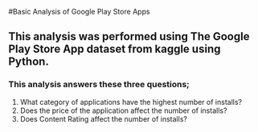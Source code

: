#Basic Analysis of Google Play Store Apps
## This analysis was performed using The Google Play Store App dataset from kaggle using Python. 
### This analysis answers these three questions;
1.	What category of applications have the highest number of installs?
2.	Does the price of the application affect the number of installs?
3.	Does Content Rating affect the number of installs?
 

